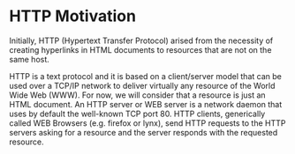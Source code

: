 # HTTP Motivation

Initially, HTTP (Hypertext Transfer Protocol) arised from the necessity of creating hyperlinks in HTML documents to resources that are not on the same host. 

HTTP is a text protocol and it is based on a client/server model that can
be used over a TCP/IP network to deliver virtually any resource of the World Wide Web (WWW). For now, we will consider that a resource is just an HTML document. An HTTP server or WEB server is a network daemon that uses
by default the well-known TCP port 80. HTTP clients, generically called WEB Browsers (e.g. firefox or lynx), send HTTP requests to the HTTP servers asking for a resource and the server responds with the requested resource.
